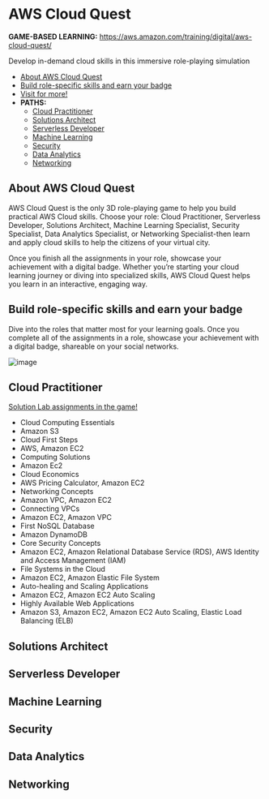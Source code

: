 # AWS Cloud Quest
**GAME-BASED LEARNING:** https://aws.amazon.com/training/digital/aws-cloud-quest/

Develop in-demand cloud skills in this immersive role-playing simulation

- [About AWS Cloud Quest](https://github.com/h4md153v63n/CloudSec/blob/main/08_AWS%20Cloud%20Quest/README.md#about-aws-cloud-quest)
- [Build role-specific skills and earn your badge](https://github.com/h4md153v63n/CloudSec/blob/main/08_AWS%20Cloud%20Quest/README.md#build-role-specific-skills-and-earn-your-badge)
- [Visit for more!](https://aws.amazon.com/training/digital/aws-cloud-quest/)
- **PATHS:**
  - [Cloud Practitioner](https://github.com/h4md153v63n/CloudSec/blob/main/08_AWS%20Cloud%20Quest/README.md#cloud-practitioner)
  - [Solutions Architect](https://github.com/h4md153v63n/CloudSec/blob/main/08_AWS%20Cloud%20Quest/README.md#solutions-architect)
  - [Serverless Developer](https://github.com/h4md153v63n/CloudSec/blob/main/08_AWS%20Cloud%20Quest/README.md#serverless-developer)
  - [Machine Learning](https://github.com/h4md153v63n/CloudSec/blob/main/08_AWS%20Cloud%20Quest/README.md#machine-learning)
  - [Security](https://github.com/h4md153v63n/CloudSec/blob/main/08_AWS%20Cloud%20Quest/README.md#security)
  - [Data Analytics](https://github.com/h4md153v63n/CloudSec/blob/main/08_AWS%20Cloud%20Quest/README.md#data-analytics)
  - [Networking](https://github.com/h4md153v63n/CloudSec/blob/main/08_AWS%20Cloud%20Quest/README.md#networking)
               
     
## About AWS Cloud Quest
AWS Cloud Quest is the only 3D role-playing game to help you build practical AWS Cloud skills. Choose your role: Cloud Practitioner, Serverless Developer, Solutions Architect, Machine Learning Specialist, Security Specialist, Data Analytics Specialist, or Networking Specialist-then learn and apply cloud skills to help the citizens of your virtual city.

Once you finish all the assignments in your role, showcase your achievement with a digital badge. Whether you’re starting your cloud learning journey or diving into specialized skills, AWS Cloud Quest helps you learn in an interactive, engaging way.


## Build role-specific skills and earn your badge
Dive into the roles that matter most for your learning goals. Once you complete all of the assignments in a role, showcase your achievement with a digital badge, shareable on your social networks. 

![image](https://github.com/h4md153v63n/CloudSec/assets/5091265/e2f1dc93-bd1f-47d6-898b-40b5649d8328)


## Cloud Practitioner
[Solution Lab assignments in the game!](https://explore.skillbuilder.aws/learn/course/external/view/elearning/11458/aws-cloud-quest-cloud-practitioner)
- Cloud Computing Essentials
- Amazon S3
- Cloud First Steps
- AWS, Amazon EC2
- Computing Solutions
- Amazon Ec2
- Cloud Economics
- AWS Pricing Calculator, Amazon EC2
- Networking Concepts
- Amazon VPC, Amazon EC2
- Connecting VPCs
- Amazon EC2, Amazon VPC
- First NoSQL Database
- Amazon DynamoDB
- Core Security Concepts
- Amazon EC2, Amazon Relational Database Service (RDS), AWS Identity and Access Management (IAM)
- File Systems in the Cloud
- Amazon EC2, Amazon Elastic File System
- Auto-healing and Scaling Applications
- Amazon EC2, Amazon EC2 Auto Scaling
- Highly Available Web Applications
- Amazon S3, Amazon EC2, Amazon EC2 Auto Scaling, Elastic Load Balancing (ELB)


## Solutions Architect



## Serverless Developer



## Machine Learning



## Security



## Data Analytics



## Networking



